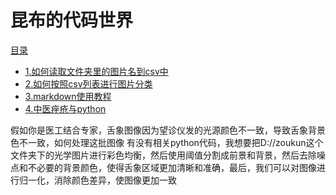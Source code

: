 # 昆布的代码世界

<u>目录</u>
* [1.如何读取文件夹里的图片名到csv中](https://github.com/luchuan1991/helloWorld/blob/master/%E6%8C%89%E7%85%A7csv%E5%88%97%E8%A1%A8%E8%BF%9B%E8%A1%8C%E5%9B%BE%E7%89%87%E5%88%86%E7%B1%BB)
* [2.如何按照csv列表进行图片分类](https://github.com/luchuan1991/helloWorld/blob/master/%E8%AF%BB%E5%8F%96%E6%96%87%E4%BB%B6%E5%A4%B9%E9%87%8C%E7%9A%84%E5%9B%BE%E7%89%87%E5%90%8D)
* [3.markdown使用教程](https://blog.csdn.net/VistorsYan/article/details/109138602)
* [4.中医痤疮与python](https://github.com/luchuan1991/kunbu/blob/master/acne)


假如你是医工结合专家，舌象图像因为望诊仪发的光源颜色不一致，导致舌象背景色不一致，如何处理这批图像
有没有相关python代码，我想要把D://zoukun这个文件夹下的光学图片进行彩色均衡，然后使用阈值分割成前景和背景，然后去除噪点和不必要的背景颜色，使得舌象区域更加清晰和准确，最后，我们可以对图像进行归一化，消除颜色差异，使图像更加一致
